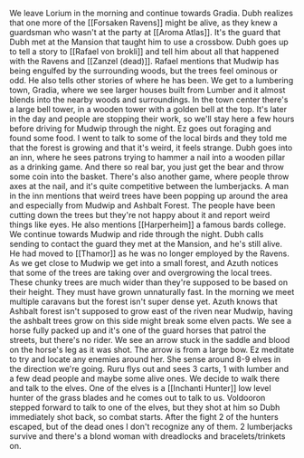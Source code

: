 We leave Lorium in the morning and continue towards Gradia. Dubh realizes that one more of the [[Forsaken Ravens]] might be alive, as they knew a guardsman who wasn't at the party at [[Aroma Atlas]]. It's the guard that Dubh met at the Mansion that taught him to use a crossbow.
Dubh goes up to tell a story to [[Rafael von brokli]] and tell him about all that happened with the Ravens and [[Zanzel (dead)]].
Rafael mentions that Mudwip has being engulfed by the surrounding woods, but the trees feel ominous or odd. He also tells other stories of where he has been.
We get to a lumbering town, Gradia, where we see larger houses built from Lumber and it almost blends into the nearby woods and surroundings. In the town center there's a large bell tower, in a wooden tower with a golden bell at the top. It's later in the day and people are stopping their work, so we'll stay here a few hours before driving for Mudwip through the night.
Ez goes out foraging and found some food.
I went to talk to some of the local birds and they told me that the forest is growing and that it's weird, it feels strange.
Dubh goes into an inn, where he sees patrons trying to hammer a nail into a wooden pillar as a drinking game. And there so real bar, you just get the bear and throw some coin into the basket. There's also another game, where people throw axes at the nail, and it's quite competitive between the lumberjacks.
A man in the inn mentions that weird trees have been popping up around the area and especially from Mudwip and Ashbalt Forest. The people have been cutting down the trees but they're not happy about it and report weird things like eyes. He also mentions [[Harperheim]] a famous bards college.
We continue towards Mudwip and ride through the night.
Dubh calls sending to contact the guard they met at the Mansion, and he's still alive. He had moved to [[Thamor]] as he was no longer employed by the Ravens.
As we get close to Mudwip we get into a small forest, and Azuth notices that some of the trees are taking over and overgrowing the local trees. These chunky trees are much wider than they're supposed to be based on their height. They must have grown unnaturally fast.
In the morning we meet multiple caravans but the forest isn't super dense yet.
Azuth knows that Ashbalt forest isn't supposed to grow east of the riven near Mudwip, having the ashbalt trees grow on this side might break some elven pacts.
We see a horse fully packed up and it's one of the guard horses that patrol the streets, but there's no rider. We see an arrow stuck in the saddle and blood on the horse's leg as it was shot. The arrow is from a large bow.
Ez meditate to try and locate any enemies around her. She sense around 8-9 elves in the direction we're going.
Ruru flys out and sees 3 carts, 1 with lumber and a few dead people and maybe some alive ones. We decide to walk there and talk to the elves.
One of the elves is a [[Inchanti Hunter]] low level hunter of the grass blades and he comes out to talk to us.
Voldooron stepped forward to talk to one of the elves, but they shot at him so Dubh immediately shot back, so combat starts.
After the fight 2 of the hunters escaped, but of the dead ones I don't recognize any of them. 2 lumberjacks survive and there's a blond woman with dreadlocks and bracelets/trinkets on.